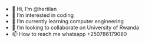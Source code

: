 - 👋 Hi, I’m @hertilan
- 👀 I’m interested in coding
- 🌱 I’m currently learning computer engineering
- 💞️ I’m looking to collaborate on University of Rwanda
- 📫 How to reach me whatsapp +250786179080

<!---
hertilan/hertilan is a ✨ special ✨ repository because its `README.md` (this file) appears on your GitHub profile.
You can click the Preview link to take a look at your changes.
--->
